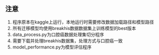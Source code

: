 ## 注意
1. 程序原本在kaggle上运行，本地运行时需要修改数据加载路径和模型路径
2. 所有迁移模型均使用breakhis数据数据集上训练模型的best版本
3. data_process.py为口腔癌数据处理集切分程序
4. 需要下载并处理breakhis数据集，处理方式与口腔癌一致
5. model_performance.py为模型评估程序